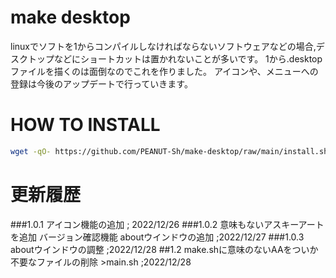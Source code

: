 # make desktop
linuxでソフトを1からコンパイルしなければならないソフトウェアなどの場合,デスクトップなどにショートカットは置かれないことが多いです。
1から.desktopファイルを描くのは面倒なのでこれを作りました。
アイコンや、メニューへの登録は今後のアップデートで行っていきます。
# HOW TO INSTALL

```bash
wget -qO- https://github.com/PEANUT-Sh/make-desktop/raw/main/install.sh | bash
```
# 更新履歴
###1.0.1
    アイコン機能の追加 ; 2022/12/26
###1.0.2
    意味もないアスキーアートを追加
    バージョン確認機能
    aboutウインドウの追加 ;2022/12/27
###1.0.3
    aboutウインドウの調整 ;2022/12/28
##1.2
    make.shに意味のないAAをついか
    不要なファイルの削除
        >main.sh        ;2022/12/28